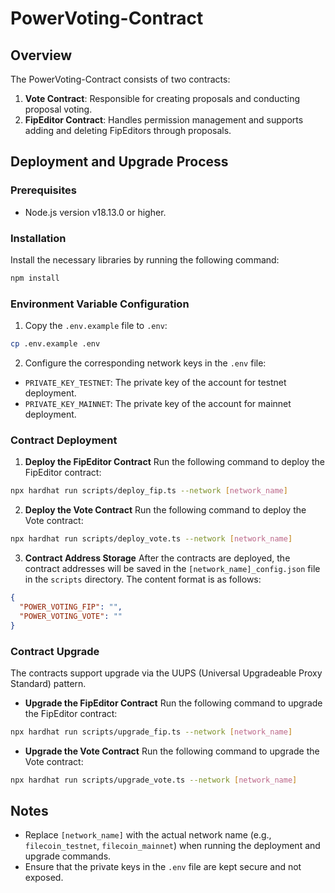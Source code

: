 # PowerVoting-Contract 

## Overview
The PowerVoting-Contract consists of two contracts:
1. **Vote Contract**: Responsible for creating proposals and conducting proposal voting.
2. **FipEditor Contract**: Handles permission management and supports adding and deleting FipEditors through proposals.

## Deployment and Upgrade Process

### Prerequisites
- Node.js version v18.13.0 or higher.

### Installation
Install the necessary libraries by running the following command:
```bash
npm install
```

### Environment Variable Configuration
1. Copy the `.env.example` file to `.env`:
```bash
cp .env.example .env
```
2. Configure the corresponding network keys in the `.env` file:
- `PRIVATE_KEY_TESTNET`: The private key of the account for testnet deployment.
- `PRIVATE_KEY_MAINNET`: The private key of the account for mainnet deployment.

### Contract Deployment
1. **Deploy the FipEditor Contract**
Run the following command to deploy the FipEditor contract:
```bash
npx hardhat run scripts/deploy_fip.ts --network [network_name]
```
2. **Deploy the Vote Contract**
Run the following command to deploy the Vote contract:
```bash
npx hardhat run scripts/deploy_vote.ts --network [network_name]
```
3. **Contract Address Storage**
After the contracts are deployed, the contract addresses will be saved in the `[network_name]_config.json` file in the `scripts` directory. The content format is as follows:
```json
{
  "POWER_VOTING_FIP": "",
  "POWER_VOTING_VOTE": ""
}
```

### Contract Upgrade
The contracts support upgrade via the UUPS (Universal Upgradeable Proxy Standard) pattern.
- **Upgrade the FipEditor Contract**
Run the following command to upgrade the FipEditor contract:
```bash
npx hardhat run scripts/upgrade_fip.ts --network [network_name]
```
- **Upgrade the Vote Contract**
Run the following command to upgrade the Vote contract:
```bash
npx hardhat run scripts/upgrade_vote.ts --network [network_name]
```

## Notes
- Replace `[network_name]` with the actual network name (e.g., `filecoin_testnet`, `filecoin_mainnet`) when running the deployment and upgrade commands.
- Ensure that the private keys in the `.env` file are kept secure and not exposed.